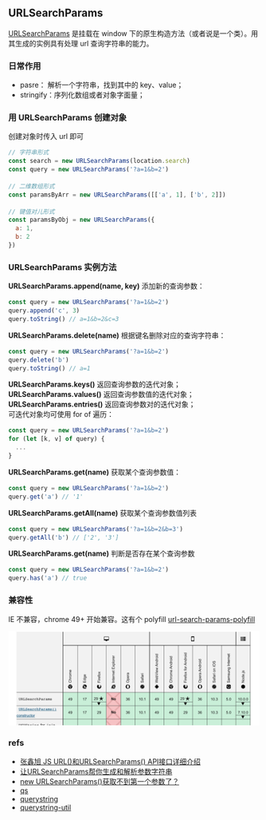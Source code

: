 ## URLSearchParams
[URLSearchParams](https://developer.mozilla.org/zh-CN/docs/Web/API/URLSearchParams) 是挂载在 window 下的原生构造方法（或者说是一个类）。用其生成的实例具有处理 url 查询字符串的能力。

### 日常作用
- pasre： 解析一个字符串，找到其中的 key、value；
- stringify：序列化数组或者对象字面量；

### 用 URLSearchParams 创建对象

创建对象时传入 url 即可
``` js
// 字符串形式
const search = new URLSearchParams(location.search)
const query = new URLSearchParams('?a=1&b=2')

// 二维数组形式
const paramsByArr = new URLSearchParams([['a', 1], ['b', 2]])

// 键值对儿形式
const paramsByObj = new URLSearchParams({
  a: 1,
  b: 2
})
```

### URLSearchParams 实例方法

**URLSearchParams.append(name, key)** 添加新的查询参数：
``` js
const query = new URLSearchParams('?a=1&b=2')
query.append('c', 3)
query.toString() // a=1&b=2&c=3
```

**URLSearchParams.delete(name)** 根据键名删除对应的查询字符串：
``` js
const query = new URLSearchParams('?a=1&b=2')
query.delete('b')
query.toString() // a=1
```

**URLSearchParams.keys()** 返回查询参数的迭代对象；<br />
**URLSearchParams.values()** 返回查询参数值的迭代对象；<br />
**URLSearchParams.entries()** 返回查询参数对的迭代对象；<br />
可迭代对象均可使用 for of 遍历：
``` js
const query = new URLSearchParams('?a=1&b=2')
for (let [k, v] of query) {
  ...
}
```

**URLSearchParams.get(name)** 获取某个查询参数值：
``` js
const query = new URLSearchParams('?a=1&b=2')
query.get('a') // '1'
```

**URLSearchParams.getAll(name)** 获取某个查询参数值列表
``` js
const query = new URLSearchParams('?a=1&b=2&b=3')
query.getAll('b') // ['2', '3']
```

**URLSearchParams.get(name)** 判断是否存在某个查询参数
``` js
const query = new URLSearchParams('?a=1&b=2')
query.has('a') // true
```

### 兼容性
IE 不兼容，chrome 49+ 开始兼容。这有个 polyfill [url-search-params-polyfill](https://github.com/jerrybendy/url-search-params-polyfill/)

![URLSearchParams-兼容](./imgs/URLSearchParams-兼容.jpg)

### refs
- [张鑫旭 JS URL()和URLSearchParams() API接口详细介绍](https://www.zhangxinxu.com/wordpress/2019/08/js-url-urlsearchparams/)
- [让URLSearchParams帮你生成和解析参数字符串](https://zhuanlan.zhihu.com/p/29581070?utm_source=com.daimajia.gold&utm_medium=social)
- [new URLSearchParams()获取不到第一个参数了？](https://juejin.cn/post/6844904161184595982)
- [qs](https://github.com/ljharb/qs)
- [querystring](https://github.com/Gozala/querystring)
- [querystring-util](https://github.com/sm-bugu/querystring-util)
